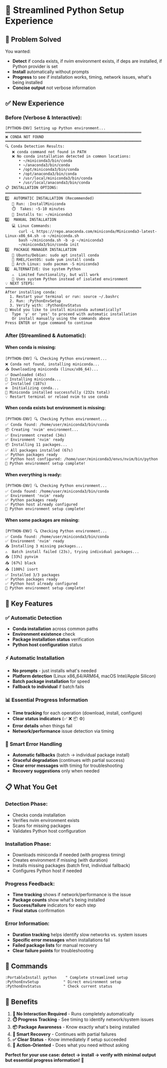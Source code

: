 # 🚀 Streamlined Python Setup Experience

## 🎯 Problem Solved

You wanted:
- **Detect** if conda exists, if nvim environment exists, if deps are installed, if Python provider is set
- **Install** automatically without prompts 
- **Progress** to see if installation works, timing, network issues, what's being installed
- **Concise output** not verbose information

## ✅ New Experience

### **Before (Verbose & Interactive):**
```
[PYTHON-ENV] Setting up Python environment...
═════════════════════════════════════════════════════════════
❌ CONDA NOT FOUND
═════════════════════════════════════════════════════════════
🔍 Conda Detection Results:
   ❌ conda command not found in PATH
   ❌ No conda installation detected in common locations:
      • ~/miniconda3/bin/conda
      • ~/anaconda3/bin/conda
      • /opt/miniconda3/bin/conda
      • /opt/anaconda3/bin/conda
      • /usr/local/miniconda3/bin/conda
      • /usr/local/anaconda3/bin/conda
📋 INSTALLATION OPTIONS:
═════════════════════════════════════════════════════════════
1️⃣  AUTOMATIC INSTALLATION (Recommended)
   🚀 Run: :InstallMiniconda
   ⏱️  Takes: ~5-10 minutes
   📁 Installs to: ~/miniconda3
2️⃣  MANUAL INSTALLATION
   💻 Linux Commands:
      curl -L https://repo.anaconda.com/miniconda/Miniconda3-latest-Linux-x86_64.sh -o ~/miniconda.sh
      bash ~/miniconda.sh -b -p ~/miniconda3
      ~/miniconda3/bin/conda init
3️⃣  PACKAGE MANAGER INSTALLATION
   🐧 Ubuntu/Debian: sudo apt install conda
   🔴 RHEL/CentOS: sudo yum install conda
   🔷 Arch Linux: sudo pacman -S miniconda3
4️⃣  ALTERNATIVE: Use system Python
   ⚠️  Limited functionality, but will work
   🐍 Uses system Python instead of isolated environment
💡 NEXT STEPS:
═════════════════════════════════════════════════════════════
After installing conda:
  1. Restart your terminal or run: source ~/.bashrc
  2. Run: :PythonEnvSetup
  3. Verify with: :PythonEnvStatus
🤖 Would you like to install miniconda automatically?
   Type 'y' or 'yes' to proceed with automatic installation
   Or install manually using the commands above
Press ENTER or type command to continue
```

### **After (Streamlined & Automatic):**

#### **When conda is missing:**
```
[PYTHON-ENV] 🔍 Checking Python environment...
❌ Conda not found, installing miniconda...
📥 Downloading miniconda (linux/x86_64)...
✅ Downloaded (45s)
🔧 Installing miniconda...
✅ Installed (187s)
⚙️  Initializing conda...
🎉 Miniconda installed successfully (232s total)
💡 Restart terminal or reload nvim to use conda
```

#### **When conda exists but environment is missing:**
```
[PYTHON-ENV] 🔍 Checking Python environment...
✅ Conda found: /home/user/miniconda3/bin/conda
📦 Creating 'nvim' environment...
✅ Environment created (34s)
✅ Environment 'nvim' ready
📦 Installing 11 packages...
✅ All packages installed (67s)
✅ Python packages ready
✅ Python host configured: /home/user/miniconda3/envs/nvim/bin/python
🎉 Python environment setup complete!
```

#### **When everything is ready:**
```
[PYTHON-ENV] 🔍 Checking Python environment...
✅ Conda found: /home/user/miniconda3/bin/conda
✅ Environment 'nvim' ready
✅ Python packages ready
✅ Python host already configured
🎉 Python environment setup complete!
```

#### **When some packages are missing:**
```
[PYTHON-ENV] 🔍 Checking Python environment...
✅ Conda found: /home/user/miniconda3/bin/conda
✅ Environment 'nvim' ready
📥 Installing 3 missing packages...
⚠️  Batch install failed (23s), trying individual packages...
📥 [33%] pynvim
📥 [67%] black
📥 [100%] isort
✅ Installed 3/3 packages
✅ Python packages ready
✅ Python host already configured
🎉 Python environment setup complete!
```

## 🎯 Key Features

### **✅ Automatic Detection**
- **Conda installation** across common paths
- **Environment existence** check
- **Package installation status** verification  
- **Python host configuration** status

### **⚡ Automatic Installation**
- **No prompts** - just installs what's needed
- **Platform detection** (Linux x86_64/ARM64, macOS Intel/Apple Silicon)
- **Batch package installation** for speed
- **Fallback to individual** if batch fails

### **📊 Essential Progress Information**
- **Time tracking** for each operation (download, install, configure)
- **Clear status indicators** (✅ ❌ 📦 ⚙️)
- **Error details** when things fail
- **Network/performance** issue detection via timing

### **🔧 Smart Error Handling**
- **Automatic fallbacks** (batch → individual package install)
- **Graceful degradation** (continues with partial success)
- **Clear error messages** with timing for troubleshooting
- **Recovery suggestions** only when needed

## 📋 What You Get

### **Detection Phase:**
- Checks conda installation
- Verifies nvim environment exists
- Scans for missing packages  
- Validates Python host configuration

### **Installation Phase:**
- Downloads miniconda if needed (with progress timing)
- Creates environment if missing (with duration)
- Installs missing packages (batch first, individual fallback)
- Configures Python host if needed

### **Progress Feedback:**
- **Time tracking** shows if network/performance is the issue
- **Package counts** show what's being installed
- **Success/failure** indicators for each step
- **Final status** confirmation

### **Error Information:**
- **Duration tracking** helps identify slow networks vs. system issues
- **Specific error messages** when installations fail
- **Failed package lists** for manual recovery
- **Clear failure points** for troubleshooting

## 🚀 Commands

```vim
:PortableInstall python    " Complete streamlined setup
:PythonEnvSetup           " Direct environment setup
:PythonEnvStatus          " Check current status
```

## 🎯 Benefits

1. **🚫 No Interaction Required** - Runs completely automatically
2. **⏱️ Progress Tracking** - See timing to identify network/system issues  
3. **📦 Package Awareness** - Know exactly what's being installed
4. **🔧 Smart Recovery** - Continues with partial failures
5. **✅ Clear Status** - Know immediately if setup succeeded
6. **🎯 Action-Oriented** - Does what you need without asking

**Perfect for your use case: detect → install → verify with minimal output but essential progress information!** 🎉